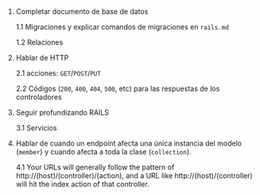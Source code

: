 1. Completar documento de base de datos

    1.1 Migraciones y explicar comandos de migraciones en `rails.md`

    1.2 Relaciones

2. Hablar de HTTP

    2.1 acciones: `GET`/`POST`/`PUT`

    2.2 Códigos (`200`, `400`, `404`, `500`, etc) para las respuestas de los controladores

3. Seguir profundizando RAILS

    3.1 Servicios

4. Hablar de cuando un endpoint afecta una única instancia del modelo (`member`) y cuando afecta a toda la clase (`collection`).

    4.1 Your URLs will generally follow the pattern of http://(host)/(controller)/(action), and a URL like http://(host)/(controller) will hit the index action of that controller.


